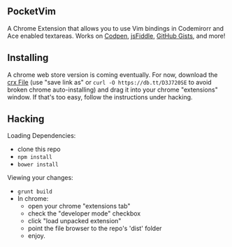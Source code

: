 PocketVim
---

A Chrome Extension that allows you to use Vim bindings in Codemirorr and Ace enabled textareas. Works on [Codpen](http://codepen.io), [jsFiddle](http://jsfiddle.net/), [GitHub Gists](http://gist.github.com/), and more!

Installing
---
A chrome web store version is coming eventually. For now, download the [crx File](https://db.tt/D3J720SE) (use "save link as" or ``curl -O https://db.tt/D3J720SE`` to avoid broken chrome auto-installing) and drag it into your chrome "extensions" window. If that's too easy, follow the instructions under hacking.

Hacking
---

Loading Dependencies:

- clone this repo
- ``npm install``
- ``bower install``


Viewing your changes:

- ``grunt build``
- In chrome:
  - open your chrome "extensions tab"
  - check the "developer mode" checkbox
  - click "load unpacked extension"
  - point the file browser to the repo's 'dist' folder
  - enjoy.

